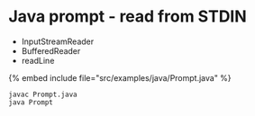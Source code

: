 # Java prompt - read from STDIN


* InputStreamReader
* BufferedReader
* readLine

{% embed include file="src/examples/java/Prompt.java" %}

```
javac Prompt.java
java Prompt
```



